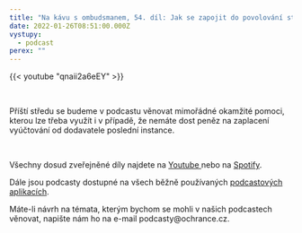 ```yaml
---
title: "Na kávu s ombudsmanem, 54. díl: Jak se zapojit do povolování stavby?"
date: 2022-01-26T08:51:00.000Z
vystupy:
  - podcast
perex: ""
---
```



{{< youtube "qnaii2a6eEY" >}}



<p>&nbsp;</p>

<p>Příští středu se budeme v&nbsp;podcastu věnovat mimořádné okamžité pomoci, kterou lze třeba využít i v&nbsp;případě, že nemáte dost peněz na zaplacení vyúčtování od dodavatele poslední instance.</p>

<p>&nbsp;</p>

<p>Všechny dosud zveřejněné díly najdete&nbsp;na <a href="https://www.youtube.com/playlist?list=PLWNv_IxgJdEKvV9-ZYu7VTxvc1SjDRb2i">Youtube&nbsp;</a>nebo na&nbsp;<a href="https://open.spotify.com/show/0cUUj1UIaAu3hYzWgLNO6P?fbclid=IwAR2BbFgIdbE2Ke8LubN8m-iVR5KLLj0KsZH-Q96QqzpVYM1WVG3_NFuAel4">Spotify</a>.</p>

<p>Dále jsou podcasty dostupné na&nbsp;všech běžně používaných&nbsp;<a href="https://anchor.fm/nakavusombudsmanem">podcastových aplikacích</a>.</p>

<p>Máte-li návrh na témata, kterým bychom se mohli v našich podcastech věnovat, napište nám ho na e-mail podcasty@ochrance.cz.</p>
